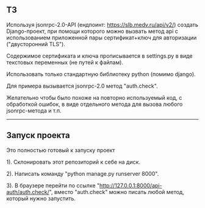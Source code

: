 ТЗ
---

Используя jsonrpc-2.0-API (ендпоинт: https://slb.medv.ru/api/v2/) создать Django-проект, при помощи которого можно вызвать метод api с использованием приложенной пары сертификат+ключ для авторизации ("двусторонний TLS").

Содержимое сертификата и ключа прописывается в settings.py в виде текстовых переменных (не путей к файлам).

Использовать только стандартную библиотеку python (помимо django).

Для примера вызывается jsonrpc-2.0 метод "auth.check".

Желательно чтобы было похоже на повторно используемый код, с обработкой ошибок, в виде отдельного метода для вызова любого jsonrpc-метода и т.п.

_________________

Запуск проекта
-------------
Это полностью готовый к запуску проект

1). Склонировать этот репозиторий к себе на диск.

2). Написать команду "python manage.py runserver 8000".

3). В браузере перейти по ссылке "http://127.0.0.1:8000/api-auth/auth.check/", вместо "auth.check" можно писать любой метод, который нужно запустить.

